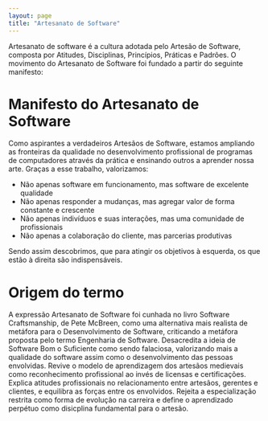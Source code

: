 ```yaml
---
layout: page
title: "Artesanato de Software"
---
```


Artesanato de software é a cultura adotada pelo Artesão de Software, composta por Atitudes, Disciplinas, Princípios, Práticas e Padrões. O movimento do Artesanato de Software foi fundado a partir do seguinte manifesto:

# Manifesto do Artesanato de Software

Como aspirantes a verdadeiros Artesãos de Software, estamos ampliando as fronteiras da qualidade no desenvolvimento profissional de programas de computadores através da prática e ensinando outros a aprender nossa arte. Graças a esse trabalho, valorizamos:

- Não apenas software em funcionamento, mas software de excelente qualidade
- Não apenas responder a mudanças, mas agregar valor de forma constante e crescente
- Não apenas indivíduos e suas interações, mas uma comunidade de profissionais
- Não apenas a colaboração do cliente, mas parcerias produtivas

Sendo assim descobrimos, que para atingir os objetivos à esquerda, os que estão à direita são indispensáveis.

# Origem do termo

A expressão Artesanato de Software foi cunhada no livro Software Craftsmanship, de Pete McBreen, como uma alternativa mais realista de metáfora para o Desenvolvimento de Software, criticando a metáfora proposta pelo termo Engenharia de Software. Desacredita a ideia de Software Bom o Suficiente como sendo falaciosa, valorizando mais a qualidade do software assim como o desenvolvimento das pessoas envolvidas. Revive o modelo de aprendizagem dos artesãos medievais como reconhecimento profissional ao invés de licensas e certificações. Explica atitudes profissionais no relacionamento entre artesãos, gerentes e clientes, e equilibra as forças entre os envolvidos. Rejeita a especialização restrita como forma de evolução na carreira e define o aprendizado perpétuo como disicplina fundamental para o artesão.